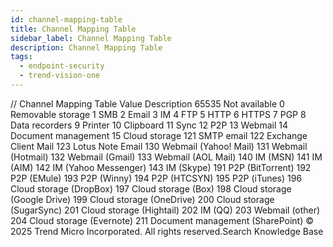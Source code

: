 ```yaml
---
id: channel-mapping-table
title: Channel Mapping Table
sidebar_label: Channel Mapping Table
description: Channel Mapping Table
tags:
  - endpoint-security
  - trend-vision-one
---
```


/*<![CDATA[*/ $('#title').html($('meta[name=map-description]').attr('content')); /*]]>*/ Channel Mapping Table Value Description 65535 Not available 0 Removable storage 1 SMB 2 Email 3 IM 4 FTP 5 HTTP 6 HTTPS 7 PGP 8 Data recorders 9 Printer 10 Clipboard 11 Sync 12 P2P 13 Webmail 14 Document management 15 Cloud storage 121 SMTP email 122 Exchange Client Mail 123 Lotus Note Email 130 Webmail (Yahoo! Mail) 131 Webmail (Hotmail) 132 Webmail (Gmail) 133 Webmail (AOL Mail) 140 IM (MSN) 141 IM (AIM) 142 IM (Yahoo Messenger) 143 IM (Skype) 191 P2P (BitTorrent) 192 P2P (EMule) 193 P2P (Winny) 194 P2P (HTCSYN) 195 P2P (iTunes) 196 Cloud storage (DropBox) 197 Cloud storage (Box) 198 Cloud storage (Google Drive) 199 Cloud storage (OneDrive) 200 Cloud storage (SugarSync) 201 Cloud storage (Hightail) 202 IM (QQ) 203 Webmail (other) 204 Cloud storage (Evernote) 211 Document management (SharePoint) © 2025 Trend Micro Incorporated. All rights reserved.Search Knowledge Base
